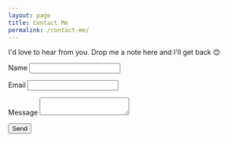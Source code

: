```yaml
---
layout: page
title: Contact Me
permalink: /contact-me/
---
```


I'd love to hear from you. Drop me a note here and I'll get back 😊

<form name="contact" method="POST" netlify>
  <p>
    <label>Name <input type="text" name="name" /></label>
  </p>
  <p>
    <label>Email <input type="email" name="email" /></label>
  </p>
  <p>
    <label>Message <textarea name="message"></textarea></label>
  </p>
  <p>
    <button type="submit">Send</button>
  </p>
</form>